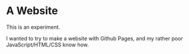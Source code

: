 # A Website

This is an experiment.

I wanted to try to make a website with Github Pages, and my rather poor JavaScript/HTML/CSS know how.


